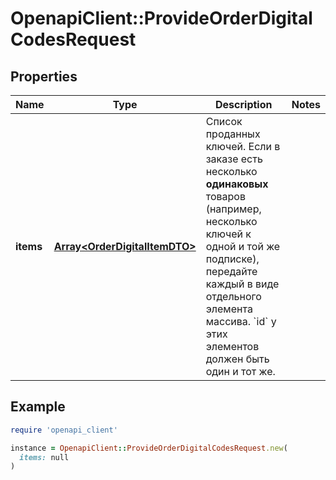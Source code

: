 # OpenapiClient::ProvideOrderDigitalCodesRequest

## Properties

| Name | Type | Description | Notes |
| ---- | ---- | ----------- | ----- |
| **items** | [**Array&lt;OrderDigitalItemDTO&gt;**](OrderDigitalItemDTO.md) | Список проданных ключей.  Если в заказе есть несколько **одинаковых** товаров (например, несколько ключей к одной и той же подписке), передайте каждый в виде отдельного элемента массива. &#x60;id&#x60; у этих элементов должен быть один и тот же.  |  |

## Example

```ruby
require 'openapi_client'

instance = OpenapiClient::ProvideOrderDigitalCodesRequest.new(
  items: null
)
```

